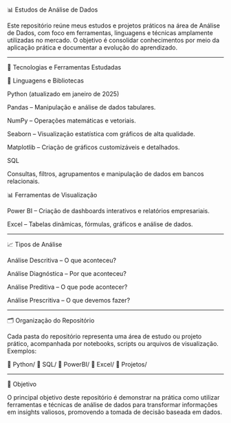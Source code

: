 
📊 Estudos de Análise de Dados

Este repositório reúne meus estudos e projetos práticos na área de Análise de Dados, com foco em ferramentas, linguagens e técnicas amplamente utilizadas no mercado. O objetivo é consolidar conhecimentos por meio da aplicação prática e documentar a evolução do aprendizado.


---

🧠 Tecnologias e Ferramentas Estudadas

📌 Linguagens e Bibliotecas

Python (atualizado em janeiro de 2025)

Pandas – Manipulação e análise de dados tabulares.

NumPy – Operações matemáticas e vetoriais.

Seaborn – Visualização estatística com gráficos de alta qualidade.

Matplotlib – Criação de gráficos customizáveis e detalhados.


SQL

Consultas, filtros, agrupamentos e manipulação de dados em bancos relacionais.



📊 Ferramentas de Visualização

Power BI – Criação de dashboards interativos e relatórios empresariais.

Excel – Tabelas dinâmicas, fórmulas, gráficos e análise de dados.



---

📈 Tipos de Análise

Análise Descritiva – O que aconteceu?

Análise Diagnóstica – Por que aconteceu?

Análise Preditiva – O que pode acontecer?

Análise Prescritiva – O que devemos fazer?



---

🗂️ Organização do Repositório

Cada pasta do repositório representa uma área de estudo ou projeto prático, acompanhada por notebooks, scripts ou arquivos de visualização. Exemplos:

📁 Python/
📁 SQL/
📁 PowerBI/
📁 Excel/
📁 Projetos/


---

🚀 Objetivo

O principal objetivo deste repositório é demonstrar na prática como utilizar ferramentas e técnicas de análise de dados para transformar informações em insights valiosos, promovendo a tomada de decisão baseada em dados.


